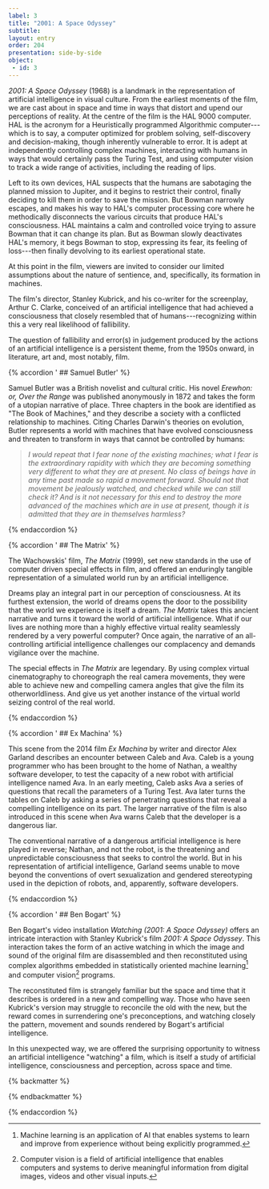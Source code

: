 ```yaml
---
label: 3
title: "2001: A Space Odyssey"
subtitle: 
layout: entry
order: 204
presentation: side-by-side 
object:
 - id: 3
---
```


*2001: A Space Odyssey* (1968) is a landmark in the representation of artificial intelligence in visual culture. From the earliest moments of the film, we are cast about in space and time in ways that distort and upend our perceptions of reality. At the centre of the film is the HAL 9000 computer. HAL is the acronym for a Heuristically programmed Algorithmic computer---which is to say, a computer optimized for problem solving, self-discovery and decision-making, though inherently vulnerable to error. It is adept at independently controlling complex machines, interacting with humans in ways that would certainly pass the Turing Test, and using computer vision to track a wide range of activities, including the reading of lips.

Left to its own devices, HAL suspects that the humans are sabotaging the planned mission to Jupiter, and it begins to restrict their control, finally deciding to kill them in order to save the mission. But Bowman narrowly escapes, and makes his way to HAL's computer processing core where he methodically disconnects the various circuits that produce HAL's consciousness. HAL maintains a calm and controlled voice trying to assure Bowman that it can change its plan. But as Bowman slowly deactivates HAL's memory, it begs Bowman to stop, expressing its fear, its feeling of loss---then finally devolving to its earliest operational state.

At this point in the film, viewers are invited to consider our limited assumptions about the nature of sentience, and, specifically, its formation in machines.

The film's director, Stanley Kubrick, and his co-writer for the screenplay, Arthur C. Clarke, conceived of an artificial intelligence that had achieved a consciousness that closely resembled that of humans---recognizing within this a very real likelihood of fallibility.

The question of fallibility and error(s) in judgement produced by the actions of an artificial intelligence is a persistent theme, from the 1950s onward, in literature, art and, most notably, film.


{% accordion ' ## Samuel Butler' %}

Samuel Butler was a British novelist and cultural critic. His novel *Erewhon: or, Over the Range* was published anonymously in 1872 and takes the form of a utopian narrative of place. Three chapters in the book are identified as "The Book of Machines," and they describe a society with a conflicted relationship to machines. Citing Charles Darwin's theories on evolution, Butler represents a world with machines that have evolved consciousness and threaten to transform in ways that cannot be controlled by humans:

> *I would repeat that I fear none of the existing machines; what I fear is the extraordinary rapidity with which they are becoming something very different to what they are at present. No class of beings have in any time past made so rapid a movement forward. Should not that movement be jealously watched, and checked while we can still check it? And is it not necessary for this end to destroy the more advanced of the machines which are in use at present, though it is admitted that they are in themselves harmless?*

{% endaccordion %}

{% accordion ' ## The Matrix' %}

The Wachowskis' film, *The Matrix* (1999), set new standards in the use of computer driven special effects in film, and offered an enduringly tangible representation of a simulated world run by an artificial intelligence.

Dreams play an integral part in our perception of consciousness. At its furthest extension, the world of dreams opens the door to the possibility that the world we experience is itself a dream. *The Matrix* takes this ancient narrative and turns it toward the world of artificial intelligence. What if our lives are nothing more than a highly effective virtual reality seamlessly rendered by a very powerful computer? Once again, the narrative of an all-controlling artificial intelligence challenges our complacency and demands vigilance over the machine.

The special effects in *The Matrix* are legendary. By using complex virtual cinematography to choreograph the real camera movements, they were able to achieve new and compelling camera angles that give the film its otherworldliness. And give us yet another instance of the virtual world seizing control of the real world.

{% endaccordion %}

{% accordion ' ## Ex Machina' %}

This scene from the 2014 film *Ex Machina* by writer and director Alex Garland describes an encounter between Caleb and Ava. Caleb is a young programmer who has been brought to the home of Nathan, a wealthy software developer, to test the capacity of a new robot with artificial intelligence named Ava. In an early meeting, Caleb asks Ava a series of questions that recall the parameters of a Turing Test. Ava later turns the tables on Caleb by asking a series of penetrating questions that reveal a compelling intelligence on its part. The larger narrative of the film is also introduced in this scene when Ava warns Caleb that the developer is a dangerous liar.

The conventional narrative of a dangerous artificial intelligence is here played in reverse; Nathan, and not the robot, is the threatening and unpredictable consciousness that seeks to control the world. But in his representation of artificial intelligence, Garland seems unable to move beyond the conventions of overt sexualization and gendered stereotyping used in the depiction of robots, and, apparently, software developers.

{% endaccordion %}

{% accordion ' ## Ben Bogart' %}

Ben Bogart's video installation *Watching (2001: A Space Odyssey)* offers an intricate interaction with Stanley Kubrick's film *2001: A Space Odyssey*. This interaction takes the form of an active watching in which the image and sound of the original film are disassembled and then reconstituted using complex algorithms embedded in statistically oriented machine learning[^1] and computer vision[^2] programs.

The reconstituted film is strangely familiar but the space and time that it describes is ordered in a new and compelling way. Those who have seen Kubrick's version may struggle to reconcile the old with the new, but the reward comes in surrendering one's preconceptions, and watching closely the pattern, movement and sounds rendered by Bogart's artificial intelligence.

In this unexpected way, we are offered the surprising opportunity to witness an artificial intelligence "watching" a film, which is itself a study of artificial intelligence, consciousness and perception, across space and time.

{% backmatter %}

[^1]: Machine learning is an application of AI that enables systems to learn and improve from experience without being explicitly programmed.

[^2]: Computer vision is a field of artificial intelligence that enables computers and systems to derive meaningful information from digital images, videos and other visual inputs.

{% endbackmatter %}

{% endaccordion %}